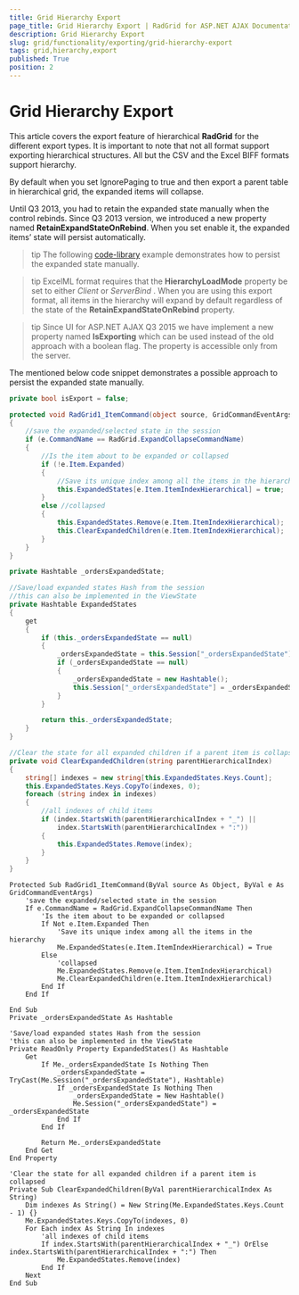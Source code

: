 ```yaml
---
title: Grid Hierarchy Export
page_title: Grid Hierarchy Export | RadGrid for ASP.NET AJAX Documentation
description: Grid Hierarchy Export
slug: grid/functionality/exporting/grid-hierarchy-export
tags: grid,hierarchy,export
published: True
position: 2
---
```


# Grid Hierarchy Export



This article covers the export feature of hierarchical **RadGrid** for the different export types. It is important to note that not all format support exporting hierarchical structures. All but the CSV and the Excel BIFF formats support hierarchy.

By default when you set IgnorePaging to true and then export a parent table in hierarchical grid, the expanded items will collapse.

Until Q3 2013, you had to retain the expanded state manually when the control rebinds. Since Q3 2013 version, we introduced a new property named **RetainExpandStateOnRebind**. When you set enable it, the expanded items’ state will persist automatically.

>tip The following [code-library](http://www.telerik.com/community/code-library/aspnet-ajax/grid/export-hierarchical-grid.aspx) example demonstrates how to persist the expanded state manually.
>


>tip ExcelML format requires that the **HierarchyLoadMode** property be set to either *Client* or *ServerBind* . When you are using this export format, all items in the hierarchy will expand by default regardless of the state of the **RetainExpandStateOnRebind** property.
>

>tip Since UI for ASP.NET AJAX Q3 2015 we have implement a new property named **IsExporting** which can be used instead of the old approach with a boolean flag. The property is accessible only from the server.
>

The mentioned below code snippet demonstrates a possible approach to persist the expanded state manually.



````C#
private bool isExport = false;

protected void RadGrid1_ItemCommand(object source, GridCommandEventArgs e)
{ 
    //save the expanded/selected state in the session
    if (e.CommandName == RadGrid.ExpandCollapseCommandName)
    {
        //Is the item about to be expanded or collapsed
        if (!e.Item.Expanded)
        {
            //Save its unique index among all the items in the hierarchy
            this.ExpandedStates[e.Item.ItemIndexHierarchical] = true;
        }
        else //collapsed
        {
            this.ExpandedStates.Remove(e.Item.ItemIndexHierarchical);
            this.ClearExpandedChildren(e.Item.ItemIndexHierarchical);
        }
    }
}

private Hashtable _ordersExpandedState;

//Save/load expanded states Hash from the session
//this can also be implemented in the ViewState
private Hashtable ExpandedStates
{
    get
    {
        if (this._ordersExpandedState == null)
        {
            _ordersExpandedState = this.Session["_ordersExpandedState"] as Hashtable;
            if (_ordersExpandedState == null)
            {
                _ordersExpandedState = new Hashtable();
                this.Session["_ordersExpandedState"] = _ordersExpandedState;
            }
        }

        return this._ordersExpandedState;
    }
}

//Clear the state for all expanded children if a parent item is collapsed
private void ClearExpandedChildren(string parentHierarchicalIndex)
{
    string[] indexes = new string[this.ExpandedStates.Keys.Count];
    this.ExpandedStates.Keys.CopyTo(indexes, 0);
    foreach (string index in indexes)
    {
        //all indexes of child items
        if (index.StartsWith(parentHierarchicalIndex + "_") ||
            index.StartsWith(parentHierarchicalIndex + ":"))
        {
            this.ExpandedStates.Remove(index);
        }
    }
}

````
````VB
Protected Sub RadGrid1_ItemCommand(ByVal source As Object, ByVal e As GridCommandEventArgs)
    'save the expanded/selected state in the session
    If e.CommandName = RadGrid.ExpandCollapseCommandName Then
        'Is the item about to be expanded or collapsed
        If Not e.Item.Expanded Then
            'Save its unique index among all the items in the hierarchy
            Me.ExpandedStates(e.Item.ItemIndexHierarchical) = True
        Else
            'collapsed
            Me.ExpandedStates.Remove(e.Item.ItemIndexHierarchical)
            Me.ClearExpandedChildren(e.Item.ItemIndexHierarchical)
        End If
    End If

End Sub
Private _ordersExpandedState As Hashtable

'Save/load expanded states Hash from the session
'this can also be implemented in the ViewState
Private ReadOnly Property ExpandedStates() As Hashtable
    Get
        If Me._ordersExpandedState Is Nothing Then
            _ordersExpandedState = TryCast(Me.Session("_ordersExpandedState"), Hashtable)
            If _ordersExpandedState Is Nothing Then
                _ordersExpandedState = New Hashtable()
                Me.Session("_ordersExpandedState") = _ordersExpandedState
            End If
        End If

        Return Me._ordersExpandedState
    End Get
End Property

'Clear the state for all expanded children if a parent item is collapsed
Private Sub ClearExpandedChildren(ByVal parentHierarchicalIndex As String)
    Dim indexes As String() = New String(Me.ExpandedStates.Keys.Count - 1) {}
    Me.ExpandedStates.Keys.CopyTo(indexes, 0)
    For Each index As String In indexes
        'all indexes of child items
        If index.StartsWith(parentHierarchicalIndex + "_") OrElse index.StartsWith(parentHierarchicalIndex + ":") Then
            Me.ExpandedStates.Remove(index)
        End If
    Next
End Sub
````


## 

